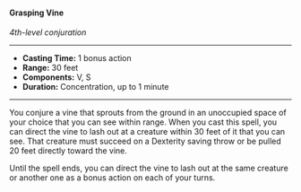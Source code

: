 #### Grasping Vine
*4th-level conjuration*
___
- **Casting Time:** 1 bonus action
- **Range:** 30 feet
- **Components:** V, S
- **Duration:** Concentration, up to 1 minute
___
You conjure a vine that sprouts from the ground in an unoccupied space of your choice that you can see within range. When you cast this spell, you can direct the vine to lash out at a creature within 30 feet of it that you can see. That creature must succeed on a Dexterity saving throw or be pulled 20 feet directly toward the vine.

Until the spell ends, you can direct the vine to lash out at the same creature or another one as a bonus action on each of your turns.